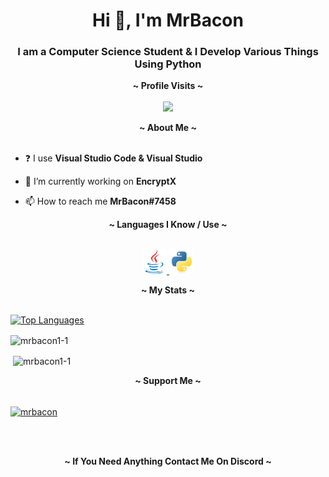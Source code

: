 <h1 align="center">Hi 👋, I'm MrBacon</h1>
<h3 align="center">I am a Computer Science Student & I Develop Various Things Using Python</h3>

<p align="center">
  <b>~ Profile Visits ~</b><br><br>
  <img src="https://profile-counter.glitch.me/MrBacon/count.svg" />
</p>
<p align="center">
  <b>~ About Me ~</b><br><br>
</p>
   
   - ❓ I use **Visual Studio Code & Visual Studio**

   - 🌱 I’m currently working on **EncryptX**

   - 📫 How to reach me **MrBacon#7458**

<p align="center">
  <b>~ Languages I Know / Use ~</b><br><br>
</p>  
<p align="center"> <a href="https://www.java.com" target="_blank" rel="noreferrer"> <img src="https://raw.githubusercontent.com/devicons/devicon/master/icons/java/java-original.svg" alt="java" width="40" height="40"/> </a> <a href="https://www.python.org" target="_blank" rel="noreferrer"> <img src="https://raw.githubusercontent.com/devicons/devicon/master/icons/python/python-original.svg" alt="python" width="40" height="40"/> </a> </p>

<p align="center">
  <b>~ My Stats ~</b><br><br>
</p>

[![Top Languages](https://github-readme-stats.vercel.app/api/top-langs/?username=mrbacon1-1&layout=compact&theme=dark)](https://github.com/MrBacon1-1)

<p><img align="center" src="https://github-readme-streak-stats.herokuapp.com/?user=mrbacon1-1&theme=dark" alt="mrbacon1-1" /></p>

<p>&nbsp;<img align="center" src="https://github-readme-stats.vercel.app/api?username=mrbacon1-1&show_icons=true&theme=dark&locale=en" alt="mrbacon1-1" /></p>

<p align="center">
  <b>~ Support Me ~</b><br><br>
</p>
<p><a href="https://ko-fi.com/mrbacon"> <img align="center" src="https://cdn.ko-fi.com/cdn/kofi3.png?v=3" height="50" width="210" alt="mrbacon" /></a></p><br><br>

<p align="center">
  <b>~ If You Need Anything Contact Me On Discord ~</b><br><br>
</p>



